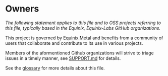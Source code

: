 # Owners

_The following statement applies to this file and to OSS projects referring to this file,
typically based in the Equinix, Equinix-Labs GitHub organizations._

This project is governed by [Equinix Metal] and benefits from a community of users that
collaborate and contribute to its use in various projects.

Members of the aformentioned Github organizations will strive to triage issues in a
timely manner, see [SUPPORT.md] for details.

See the [glossary] for more details about this file.

[Equinix Metal]: https://metal.equinix.com
[SUPPORT.md]: SUPPORT.md
[glossary]: glossary.md#ownersmd
[CODEOWNERS]: CODEOWNERS
